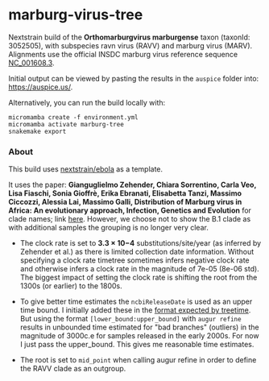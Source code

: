 # marburg-virus-tree

Nextstrain build of the __Orthomarburgvirus marburgense__ taxon (taxonId: 3052505), with subspecies ravn virus (RAVV) and marburg virus (MARV). Alignments use the official INSDC marburg virus reference sequence [NC_001608.3](https://www.ncbi.nlm.nih.gov/nuccore/NC_001608.3).

Initial output can be viewed by pasting the results in the `auspice` folder into: https://auspice.us/.

Alternatively, you can run the build locally with:

```
micromamba create -f environment.yml
micromamba activate marburg-tree
snakemake export
```

### About 

This build uses [nextstrain/ebola](https://github.com/nextstrain/ebola) as a template.

It uses the paper: 
__Gianguglielmo Zehender, Chiara Sorrentino, Carla Veo, Lisa Fiaschi, Sonia Gioffrè, Erika Ebranati, Elisabetta Tanzi, Massimo Ciccozzi, Alessia Lai, Massimo Galli,
Distribution of Marburg virus in Africa: An evolutionary approach,
Infection, Genetics and Evolution__
for clade names; link [here](https://www.sciencedirect.com/science/article/pii/S1567134816302386?via%3Dihub). However, we choose not to show the B.1 clade as with additional samples the grouping is no longer very clear. 

- The clock rate is set to __3.3 × 10−4__ substitutions/site/year (as inferred by Zehender et al.) as there is limited collection date information. Without specifying a clock rate timetree sometimes infers negative clock rate and otherwise infers a clock rate in the magnitude of 7e-05 (8e-06 std). The biggest impact of setting the clock rate is shifting the root from the 1300s (or earlier) to the 1800s. 

- To give better time estimates the `ncbiReleaseDate` is used as an upper time bound. I initially added these in the [format expected by treetime](https://github.com/neherlab/treetime/blob/master/treetime/argument_parser.py#L84). But using the format `[lower_bound:upper_bound]` with `augur refine` results in unbounded time estimated for "bad branches" (outliers) in the magnitude of 3000c.e for samples released in the early 2000s. For now I just pass the upper_bound. This gives me reasonable time estimates. 

- The root is set to `mid_point` when calling augur refine in order to define the RAVV clade as an outgroup.

